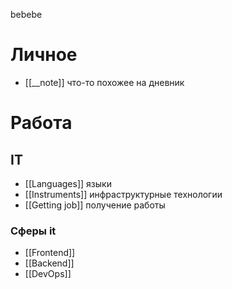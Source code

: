 bebebe
# Личное
* [[__note]] что-то похожее на дневник
# Работа
## IT
* [[Languages]] языки
* [[Instruments]] инфраструктурные технологии
* [[Getting job]] получение работы
### Сферы it
* [[Frontend]]
* [[Backend]]
* [[DevOps]]
